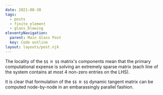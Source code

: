 ```yaml
---
date: 2021-08-30
tags:
  - posts
  - finite_element
  - glass_blowing
eleventyNavigation:
  parent: Main Glass Post
  key: Code outline
layout: layouts/post.njk
---
```


The locality of the `$$ H $$` matrix's components mean that the primary computational expense
is solving an extremely sparse matrix (each line of the system contains at most 4 non-zero entries on the LHS).

It is clear that formulation of the `$$ H $$` dynamic tangent matrix can be computed node-by-node in an embarassingly
parallel fashion. 
